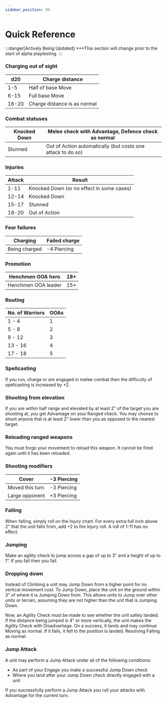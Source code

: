 ```yaml
---
sidebar_position: 99
---
```


# Quick Reference

:::danger[Actively Being Updated]
***This section will change prior to the start of alpha playtesting.
:::
### Charging out of sight

| d20   | Charge distance              |
| ----- | ---------------------------- |
| 1-5   | Half of base Move            |
| 6-15  | Full base Move               |
| 16-20 | Charge distance is as normal |

### Combat statuses

| Knocked Down | Melee check with Advantage, Defence check as normal         |
| ------------ | ----------------------------------------------------------- |
| Stunned      | Out of Action automatically (but costs one attack to do so) |

### Injuries

| Attack | Result                                    |
| ------ | ----------------------------------------- |
| 1-11   | Knocked Down (or no effect in some cases) |
| 12-14  | Knocked Down                              |
| 15-17  | Stunned                                   |
| 18-20  | Out of Action                             |

### Fear failures

| Charging      | Failed charge |
| ------------- | ------------- |
| Being charged | -4 Piercing   |

### Promotion

| Henchmen OOA hero   | 18+ |
| ------------------- | --- |
| Henchmen OOA leader | 15+ |

### Routing

| No. of Warriors | OOAs |
| --------------- | ---- |
| 1 - 4           | 1    |
| 5 - 8           | 2    |
| 9 - 12          | 3    |
| 13 - 16         | 4    |
| 17 - 18         | 5    |

### Spellcasting
If you run, charge or are engaged in melee combat then the difficulty of spellcasting is increased by +2.

### Shooting from elevation
If you are within half range and elevated by at least 2” of the target you are shooting at, you get Advantage on your Ranged check. You may choose to shoot anyone that is at least 2” lower than you as opposed to the nearest target.

### Reloading ranged weapons
You must forgo your movement to reload this weapon. It cannot be fired again until it has been reloaded.

### Shooting modifiers

| Cover           | -3 Piercing |
| --------------- | ----------- |
| Moved this turn | -3 Piercing |
| Large opponent  | +3 Piercing |

### Falling
When falling, simply roll on the Injury chart. For every extra full inch above 2” that the unit falls from, add +2 to the Injury roll. A roll of 1-11 has no effect.

### Jumping
Make an agility check to jump across a gap of up to 3” and a height of up to 1”. If you fail then you fall.

### Dropping down
Instead of Climbing a unit may Jump Down from a higher point for no vertical movement cost. To Jump Down, place the unit on the ground within 3" of where it is Jumping Down from. This allows units to Jump over other units or terrain, assuming they are not higher than the unit that is Jumping Down.

Now, an Agility Check must be made to see whether the unit safely landed. If the distance being jumped is 4" or more vertically, the unit makes the Agility Check with Disadvantage. On a success, it lands and may continue Moving as normal. If it fails, it fell to the position is landed. Resolving Falling as normal.

### Jump Attack
A unit may perform a Jump Attack under all of the following conditions:
- As part of your Engage you make a successful Jump Down check
- Where you land after your Jump Down check directly engaged with a unit

If you successfully perform a Jump Attack you roll your attacks with Advantage for the current turn.

